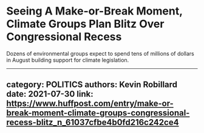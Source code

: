 # Seeing A Make-or-Break Moment, Climate Groups Plan Blitz Over Congressional Recess

Dozens of environmental groups expect to spend tens of millions of dollars in August building support for climate legislation.

---
category: POLITICS
authors: Kevin Robillard
date: 2021-07-30
link: https://www.huffpost.com/entry/make-or-break-moment-climate-groups-congressional-recess-blitz_n_61037cfbe4b0fd216c242ce4
---
